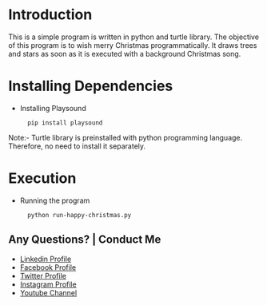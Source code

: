 # Introduction

This is a simple program is written in python and turtle library. The objective of this program is to wish merry Christmas programmatically. It draws trees and stars as soon as it is executed with a background Christmas song.


# Installing Dependencies


- Installing Playsound

  ```
    pip install playsound
  ```


Note:- Turtle library is preinstalled with python programming language. Therefore, no need to install it separately.

# Execution

- Running the program

  ```
    python run-happy-christmas.py
  ```


Any Questions? | Conduct Me
---

* [Linkedin Profile](https://www.linkedin.com/in/gunarakulan-gunaretnam-161119156/)
* [Facebook Profile](https://www.facebook.com/gunarakulan)
* [Twitter Profile](https://twitter.com/gunarakulang)
* [Instagram Profile](https://www.instagram.com/gunarakulan_gunaretnam/)
* [Youtube Channel](https://www.youtube.com/channel/UCMWkED5sabgVZSCKjZuRJXA/videos)
